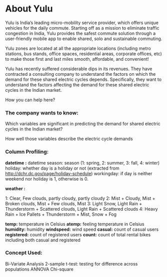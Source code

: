 # About Yulu

Yulu is India’s leading micro-mobility service provider, which offers unique vehicles for the daily commute. Starting off as a mission to eliminate traffic congestion in India, Yulu provides the safest commute solution through a user-friendly mobile app to enable shared, solo and sustainable commuting.

Yulu zones are located at all the appropriate locations (including metro stations, bus stands, office spaces, residential areas, corporate offices, etc) to make those first and last miles smooth, affordable, and convenient!

Yulu has recently suffered considerable dips in its revenues. They have contracted a consulting company to understand the factors on which the demand for these shared electric cycles depends. Specifically, they want to understand the factors affecting the demand for these shared electric cycles in the Indian market.

How you can help here?

### The company wants to know:

Which variables are significant in predicting the demand for shared electric cycles in the Indian market?

How well those variables describe the electric cycle demands


### Column Profiling:

**datetime :** datetime
season: season (1: spring, 2: summer, 3: fall, 4: winter)
holiday: whether day is a holiday or not (extracted from http://dchr.dc.gov/page/holiday-schedule)
workingday: if day is neither weekend nor holiday is 1, otherwise is 0.

**weather :**

1: Clear, Few clouds, partly cloudy, partly cloudy
2: Mist + Cloudy, Mist + Broken clouds, Mist + Few clouds, Mist
3: Light Snow, Light Rain + Thunderstorm + Scattered clouds, Light Rain + Scattered clouds
4: Heavy Rain + Ice Pallets + Thunderstorm + Mist, Snow + Fog

**temp:** temperature in Celsius
**atemp:** feeling temperature in Celsius
**humidity:** humidity
**windspeed:** wind speed
**casual:** count of casual users
**registered:** count of registered users
**count:** count of total rental bikes including both casual and registered

### Concept Used:

Bi-Variate Analysis
2-sample t-test: testing for difference across populations
ANNOVA
Chi-square

